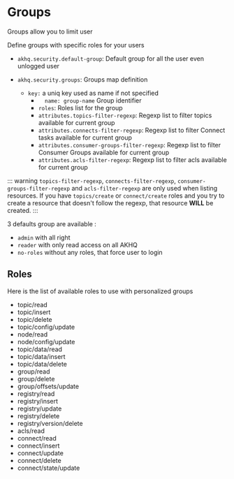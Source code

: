 # Groups

Groups allow you to limit user

Define groups with specific roles for your users
* `akhq.security.default-group`: Default group for all the user even unlogged user

* `akhq.security.groups`: Groups map definition
  * `key:` a uniq key used as name if not specified
    * `  name: group-name` Group identifier
    * `roles`: Roles list for the group
    * `attributes.topics-filter-regexp`: Regexp list to filter topics available for current group
    * `attributes.connects-filter-regexp`: Regexp list to filter Connect tasks available for current group
    * `attributes.consumer-groups-filter-regexp`: Regexp list to filter Consumer Groups available for current group
    * `attributes.acls-filter-regexp`: Regexp list to filter acls available for current group

::: warning
`topics-filter-regexp`, `connects-filter-regexp`, `consumer-groups-filter-regexp` and `acls-filter-regexp` are only used when listing resources.
If you have `topics/create` or `connect/create` roles and you try to create a resource that doesn't follow the regexp, that resource **WILL** be created.
:::

3 defaults group are available :
- `admin` with all right
- `reader` with only read access on all AKHQ
- `no-roles` without any roles, that force user to login

## Roles

Here is the list of available roles to use with personalized groups

- topic/read
- topic/insert
- topic/delete
- topic/config/update
- node/read
- node/config/update
- topic/data/read
- topic/data/insert
- topic/data/delete
- group/read
- group/delete
- group/offsets/update
- registry/read
- registry/insert
- registry/update
- registry/delete
- registry/version/delete
- acls/read
- connect/read
- connect/insert
- connect/update
- connect/delete
- connect/state/update
